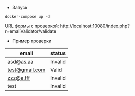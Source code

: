 * Запуск 

`docker-compose up -d`

URL формы с проверкой:  http://localhost:10080/index.php?r=emailValidator/validate

* Пример проверки

| email | status |
|---|---|
| asd@as.aa | Invalid |
| test@gmail.com | Valid |
| zzz@a.fff | Invalid |
| test| Invalid |